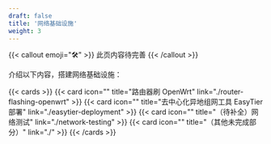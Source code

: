 ```yaml
---
draft: false
title: '网络基础设施'
weight: 3
---
```


{{< callout emoji="🛠" >}}
  此页内容待完善
{{< /callout >}}

介绍以下内容，搭建网络基础设施：

{{< cards >}}
  {{< card icon="" title="路由器刷 OpenWrt" link="./‍router-flashing-openwrt" >}}
  {{< card icon="" title="去中心化异地组网工具 EasyTier 部署" link="./easytier-deployment" >}}
  {{< card icon="" title="（待补全）网络测试" link="./network-testing" >}}
  {{< card icon="" title="（其他未完成部分）" link="./" >}}
{{< /cards >}}
